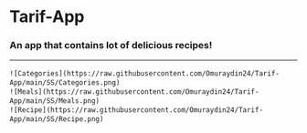 # Tarif-App

### An app that contains lot of delicious recipes!

---

	![Categories](https://raw.githubusercontent.com/Omuraydin24/Tarif-App/main/SS/Categories.png)
	![Meals](https://raw.githubusercontent.com/Omuraydin24/Tarif-App/main/SS/Meals.png)
	![Recipe](https://raw.githubusercontent.com/Omuraydin24/Tarif-App/main/SS/Recipe.png)